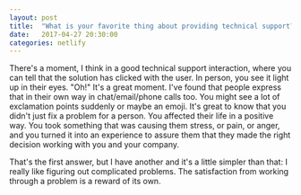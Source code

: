 ```yaml
---
layout: post
title:  "What is your favorite thing about providing technical support?"
date:   2017-04-27 20:30:00
categories: netlify
---
```


There's a moment, I think in a good technical support interaction, where you can tell that the solution has clicked with the user. In person, you see it light up in their eyes. "Oh!" It's a great moment. I've found that people express that in their own way in chat/email/phone calls too. You might see a lot of exclamation points suddenly or maybe an emoji. It's great to know that you didn't just fix a problem for a person. You affected their life in a positive way. You took something that was causing them stress, or pain, or anger, and you turned it into an experience to assure them that they made the right decision working with you and your company.

That's the first answer, but I have another and it's a little simpler than that: I really like figuring out complicated problems. The satisfaction from working through a problem is a reward of its own.
